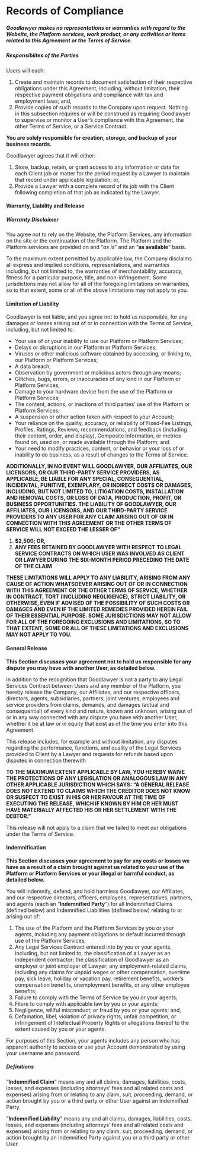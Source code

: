 # Records of Compliance

##### Goodlawyer makes no representations or warranties with regard to the Website, the Platform services, work product, or any activities or items related to this Agreement or the Terms of Service.

##### Responsiblites of the Parties

Users will each:

1. Create and maintain records to document satisfaction of their respective obligations under this Agreement, including, without limitation, their respective payment obligations and compliance with tax and employment laws; and,
2. Provide copies of such records to the Company upon request. Nothing in this subsection requires or will be construed as requiring Goodlawyer to supervise or monitor a User’s compliance with this Agreement, the other Terms of Service, or a Service Contract.

**You are solely responsible for creation, storage, and backup of your business records.**

Goodlawyer agrees that it will either:

1. Store, backup, retain, or grant access to any information or data for each Client job or matter for the period request by a Lawyer to maintain that record under applicable legislation; or,
2. Provide a Lawyer with a complete record of its job with the Client following completion of that job as indicated by the Lawyer.

#### Warranty, Liability and Release

##### Warranty Disclaimer

You agree not to rely on the Website, the Platform Services, any information on the site or the continuation of the Platform. The Platform and the Platform services are provided on and “*as is*” and an “**as available**” basis.

To the maximum extent permitted by applicable law, the Company disclaims all express and implied conditions, representations, and warranties including, but not limited to, the warranties of merchantability, accuracy, fitness for a particular purpose, title, and non-infringement. Some jurisdictions may not allow for all of the foregoing limitations on warranties, so to that extent, some or all of the above limitations may not apply to you.

#### Limitation of Liability

Goodlawyer is not liable, and you agree not to hold us responsible, for any damages or losses arising out of or in connection with the Terms of Service, including, but not limited to:

* Your use of or your inability to use our Platform or Platform Services;
* Delays or disruptions in our Platform or Platform Services;
* Viruses or other malicious software obtained by accessing, or linking to, our Platform or Platform Services;
* A data breach;
* Observation by government or malicious actors through any means;
* Glitches, bugs, errors, or inaccuracies of any kind in our Platform or Platform Services;
* Damage to your hardware device from the use of the Platform or Platform Services;
* The content, actions, or inactions of third parties’ use of the Platform or Platform Services;
* A suspension or other action taken with respect to your Account;
* Your reliance on the quality, accuracy, or reliability of Fixed-Fee Listings, Profiles, Ratings, Reviews, recommendations, and feedback (including their content, order, and display), Composite Information, or metrics found on, used on, or made available through the Platform; and
* Your need to modify practices, content, or behavior or your loss of or inability to do business, as a result of changes to the Terms of Service.

**ADDITIONALLY, IN NO EVENT WILL GOODLAWYER, OUR AFFILIATES, OUR LICENSORS, OR OUR THIRD-PARTY SERVICE PROVIDERS, AS APPLICABLE, BE LIABLE FOR ANY SPECIAL, CONSEQUENTIAL, INCIDENTAL, PUNITIVE, EXEMPLARY, OR INDIRECT COSTS OR DAMAGES, INCLUDING, BUT NOT LIMITED TO, LITIGATION COSTS, INSTALLATION AND REMOVAL COSTS, OR LOSS OF DATA, PRODUCTION, PROFIT, OR BUSINESS OPPORTUNITIES. THE LIABILITY OF GOODLAWYER, OUR AFFILIATES, OUR LICENSORS, AND OUR THIRD-PARTY SERVICE PROVIDERS TO ANY USER FOR ANY CLAIM ARISING OUT OF OR IN CONNECTION WITH THIS AGREEMENT OR THE OTHER TERMS OF SERVICE WILL NOT EXCEED THE LESSER OF"**

1. **$2,500; OR,**
2. **ANY FEES RETAINED BY GOODLAWYER WITH RESPECT TO LEGAL SERVICE CONTRACTS ON WHICH USER WAS INVOLVED AS CLIENT OR LAWYER DURING THE SIX-MONTH PERIOD PRECEDING THE DATE OF THE CLAIM**

**THESE LIMITATIONS WILL APPLY TO ANY LIABILITY, ARISING FROM ANY CAUSE OF ACTION WHATSOEVER ARISING OUT OF OR IN CONNECTION WITH THIS AGREEMENT OR THE OTHER TERMS OF SERVICE, WHETHER IN CONTRACT, TORT (INCLUDING NEGLIGENCE), STRICT LIABILITY, OR OTHERWISE, EVEN IF ADVISED OF THE POSSIBILITY OF SUCH COSTS OR DAMAGES AND EVEN IF THE LIMITED REMEDIES PROVIDED HEREIN FAIL OF THEIR ESSENTIAL PURPOSE. SOME JURISDICTIONS MAY NOT ALLOW FOR ALL OF THE FOREGOING EXCLUSIONS AND LIMITATIONS, SO TO THAT EXTENT, SOME OR ALL OF THESE LIMITATIONS AND EXCLUSIONS MAY NOT APPLY TO YOU.**

#### General Release

**This Section discusses your agreement not to hold us responsible for any dispute you may have with another User, as detailed below.**

In addition to the recognition that Goodlawyer is not a party to any Legal Services Contract between Users and any member of the Platform, you hereby release the Company, our Affiliates, and our respective officers, directors, agents, subsidiaries, partners, joint ventures, employees and service providers from claims, demands, and damages (actual and consequential) of every kind and nature, known and unknown, arising out of or in any way connected with any dispute you have with another User, whether it be at law or in equity that exist as of the time you enter into this Agreement.

This release includes, for example and without limitation, any disputes regarding the performance, functions, and quality of the Legal Services provided to Client by a Lawyer and requests for refunds based upon disputes in connection therewith

**TO THE MAXIMUM EXTENT APPLICABLE BY LAW, YOU HEREBY WAIVE THE PROTECTIONS OF ANY LEGISLATION OR ANALOGOUS LAW IN ANY OTHER APPLICABLE JURISDICTION WHICH SAYS: “A GENERAL RELEASE DOES NOT EXTEND TO CLAIMS WHICH THE CREDITOR DOES NOT KNOW OR SUSPECT TO EXIST IN HIS OR HER FAVOUR AT THE TIME OF EXECUTING THE RELEASE, WHICH IF KNOWN BY HIM OR HER MUST HAVE MATERIALLY AFFECTED HIS OR HER SETTLEMENT WITH THE DEBTOR.”**

This release will not apply to a claim that we failed to meet our obligations under the Terms of Service.

#### Indemnification

**This Section discusses your agreement to pay for any costs or losses we have as a result of a claim brought against us related to your use of the Platform or Platform Services or your illegal or harmful conduct, as detailed below.**

You will indemnify, defend, and hold harmless Goodlawyer, our Affiliates, and our respective directors, officers, employees, representatives, partners, and agents (each an “**Indemnified Party**”) for all Indemnified Claims (defined below) and Indemnified Liabilities (defined below) relating to or arising out of:

1. The use of the Platform and the Platform Services by you or your agents, including any payment obligations or default incurred through use of the Platform Services;
2. Any Legal Services Contract entered into by you or your agents, including, but not limited to, the classification of a Lawyer as an independent contractor; the classification of Goodlawyer as an employer or joint employer of Lawyer; any employment-related claims, including any claims for unpaid wages or other compensation, overtime pay, sick leave, holiday or vacation pay, retirement benefits, worker’s compensation benefits, unemployment benefits, or any other employee benefits;
3. Failure to comply with the Terms of Service by you or your agents;
4. Filure to comply with applicable law by you or your agents;
5. Negligence, willful misconduct, or fraud by you or your agents; and,
6. Defamation, libel, violation of privacy rights, unfair competition, or infringement of Intellectual Property Rights or allegations thereof to the extent caused by you or your agents.

For purposes of this Section, your agents includes any person who has apparent authority to access or use your Account demonstrated by using your username and password.

##### Definitions

“**Indemnified Claim**” means any and all claims, damages, liabilities, costs, losses, and expenses (including attorneys’ fees and all related costs and expenses) arising from or relating to any claim, suit, proceeding, demand, or action brought by you or a third party or other User against an Indemnified Party.

“**Indemnified Liability**” means any and all claims, damages, liabilities, costs, losses, and expenses (including attorneys’ fees and all related costs and expenses) arising from or relating to any claim, suit, proceeding, demand, or action brought by an Indemnified Party against you or a third party or other User.